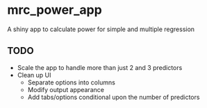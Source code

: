 # mrc_power_app
A shiny app to calculate power for simple and multiple regression


## TODO

* Scale the app to handle more than just 2 and 3 predictors
* Clean up UI
  + Separate options into columns
  + Modify output appearance
  + Add tabs/options conditional upon the number of predictors
